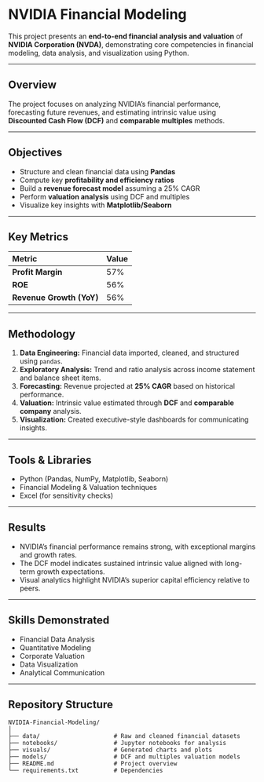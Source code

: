 
# NVIDIA Financial Modeling

This project presents an **end-to-end financial analysis and valuation** of **NVIDIA Corporation (NVDA)**, demonstrating core competencies in financial modeling, data analysis, and visualization using Python.

---

## Overview

The project focuses on analyzing NVIDIA’s financial performance, forecasting future revenues, and estimating intrinsic value using **Discounted Cash Flow (DCF)** and **comparable multiples** methods.

---

## Objectives

* Structure and clean financial data using **Pandas**
* Compute key **profitability and efficiency ratios**
* Build a **revenue forecast model** assuming a 25% CAGR
* Perform **valuation analysis** using DCF and multiples
* Visualize key insights with **Matplotlib/Seaborn**

---

## Key Metrics

| Metric                   | Value |
| :----------------------- | :---- |
| **Profit Margin**        | 57%   |
| **ROE**                  | 56%   |
| **Revenue Growth (YoY)** | 56%   |

---

## Methodology

1. **Data Engineering:** Financial data imported, cleaned, and structured using `pandas`.
2. **Exploratory Analysis:** Trend and ratio analysis across income statement and balance sheet items.
3. **Forecasting:** Revenue projected at **25% CAGR** based on historical performance.
4. **Valuation:** Intrinsic value estimated through **DCF** and **comparable company** analysis.
5. **Visualization:** Created executive-style dashboards for communicating insights.

---

## Tools & Libraries

* Python (Pandas, NumPy, Matplotlib, Seaborn)
* Financial Modeling & Valuation techniques
* Excel (for sensitivity checks)

---

## Results

* NVIDIA’s financial performance remains strong, with exceptional margins and growth rates.
* The DCF model indicates sustained intrinsic value aligned with long-term growth expectations.
* Visual analytics highlight NVIDIA’s superior capital efficiency relative to peers.

---

## Skills Demonstrated

* Financial Data Analysis
* Quantitative Modeling
* Corporate Valuation
* Data Visualization
* Analytical Communication

---

## Repository Structure

```
NVIDIA-Financial-Modeling/
│
├── data/                     # Raw and cleaned financial datasets
├── notebooks/                # Jupyter notebooks for analysis
├── visuals/                  # Generated charts and plots
├── models/                   # DCF and multiples valuation models
├── README.md                 # Project overview
└── requirements.txt          # Dependencies
```
